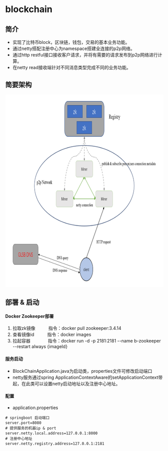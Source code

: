 # blockchain
## 简介
- 实现了比特币block，区块链，钱包，交易的基本业务功能。
- 通过netty搭配注册中心为namespace搭建全连接的p2p网络。
- 通过http restful接口接收客户请求，并将有需要的请求发布到p2p网络进行计算。
- 在netty read接收端针对不同消息类型完成不同的业务功能。
## 简要架构
<div align="center"><img src="https://github.com/vincentbin/blockchain/blob/main/structure.png" width="880" height="610" alt="微信小程序"/></div>

## 部署 & 启动
#### Docker Zookeeper部署
1. 拉取zk镜像&emsp;&emsp;&emsp;指令：docker pull zookeeper:3.4.14
2. 查看镜像id&emsp;&emsp;&emsp;指令：docker images
3. 拉起容器&emsp;&emsp;&emsp;&emsp;指令：docker run -d -p 2181:2181 --name b-zookeeper --restart always {imageId}

#### 服务启动
- BlockChainApplication.java为启动类，properties文件可修改启动端口
- netty服务通过spring ApplicationContextAware的setApplicationContext带起，在此类可以设置netty启动地址以及注册中心地址。
#### 配置
- application.properties
```properties
# springboot 启动端口
server.port=8080
# 提供服务的机器ip & port
server.netty.local.address=127.0.0.1:8000
# 注册中心地址
server.netty.registry.address=127.0.0.1:2181
```
